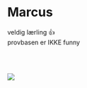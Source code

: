 # Marcus
veldig lærling 👍
<br>
provbasen er IKKE funny 

<br><br>

<img src="https://github-readme-stats-git-masterrstaa-rickstaa.vercel.app/api?username=TBB-Marcus&theme=gruvbox">
